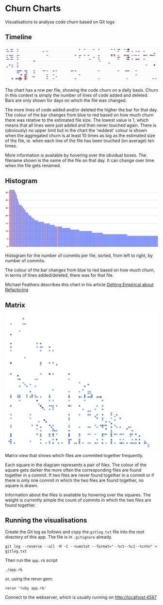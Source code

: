 # Churn Charts

Visualisations to analyse code churn based on Git logs


## Timeline

![Churn timeline image](docs/example-timeline.png)  
    
The chart has a row per file, showing the code churn on a daily basis. Churn in this context is simply the number of lines of code added and deleted. Bars are only shown for days on which the file was changed.

The more lines of code added and/or deleted the higher the bar for that day. The colour of the bar changes from blue to red based on how much churn there was relative to the estimated file size. The lowest value is 1, which means that all lines were just added and then never touched again. There is (obviously) no upper limit but in the chart the 'reddest' colour is shown when the aggregated churn is at least 10 times as big as the estimated size of the file, ie. when each line of the file has been touched (on average) ten times.

More information is available by hovering over the idividual boxes. The filename shown is the name of the file on that day. It can change over time when the file gets renamed.


## Histogram

![Churn histogram](docs/example-histogram.png)

Histogram for the number of commits per file, sorted, from left to right, by number of commits.

The colour of the bar changes from blue to red based on how much churn, in terms of lines added/deleted, there was for that file.

Michael Feathers describes this chart in his article [Getting Empirical about Refactoring](http://www.stickyminds.com/article/getting-empirical-about-refactoring)


## Matrix

![Churn matrix](docs/example-matrix.png)

Matrix view that shows which files are commited together frequently.

Each square in the diagram represents a pair of files. The colour of the square gets darker the more often the corresponding files are found together in a commit. If two files are never found together in a commit or if there is only one commit in which the two files are found together, no square is drawn.

Information about the files is available by hovering over the squares. The weight is currently simple the count of commits in which the two files are found together.


## Running the visualisations

Create the Git log as follows and copy the `gitlog.txt` file into the root directory of this app. The file is in `.gitignore` already.

    git log --reverse --all -M -C --numstat --format="--%ct--%cI--%cn%n" > gitlog.txt
    

Then run the `app.rb` script

    ./app.rb
    
or, using the rerun gem:

    rerun 'ruby app.rb' 

Connect to the webserver, which is usually running on [http://localhost:4567](http://localhost:4567)










    
    
